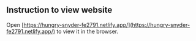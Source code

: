 ## Instruction to view website

Open [https://hungry-snyder-fe2791.netlify.app/](https://hungry-snyder-fe2791.netlify.app/) to view it in the browser.
